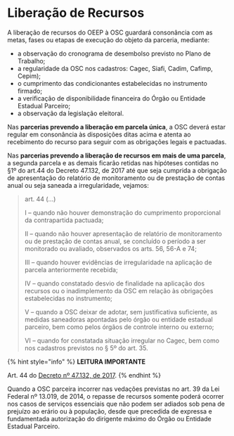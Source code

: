 # Liberação de Recursos

A liberação de recursos do OEEP à OSC guardará consonância com as metas, fases ou etapas de execução do objeto da parceria, mediante:&#x20;

* a observação do cronograma de desembolso previsto no Plano de Trabalho;&#x20;
* a regularidade da OSC nos cadastros: Cagec, Siafi, Cadim, Cafimp, Cepim);&#x20;
* o cumprimento das condicionantes estabelecidas no instrumento firmado;&#x20;
* a verificação de disponibilidade financeira do Órgão ou Entidade Estadual Parceiro;&#x20;
* a observação da legislação eleitoral.&#x20;

Nas **parcerias prevendo a liberação em parcela única**, a OSC deverá estar regular em consonância às disposições ditas acima e atenta ao recebimento do recurso para seguir com as obrigações legais e pactuadas.

Nas **parcerias prevendo a liberação de recursos em mais de uma parcela**, a segunda parcela e as demais ficarão retidas nas hipóteses contidas no §1º do art.44 do Decreto 47.132, de 2017 até que seja cumprida a obrigação de apresentação do relatório de monitoramento ou de prestação de contas anual ou seja saneada a irregularidade, vejamos:

> art. 44 (...)
>
> I – quando não houver demonstração do cumprimento proporcional da contrapartida pactuada;
>
> II – quando não houver apresentação de relatório de monitoramento ou de prestação de contas anual, se concluído o período a ser monitorado ou avaliado, observados os arts. 56, 56-A e 74;
>
> III – quando houver evidências de irregularidade na aplicação de parcela anteriormente recebida;
>
> IV – quando constatado desvio de finalidade na aplicação dos recursos ou o inadimplemento da OSC em relação às obrigações estabelecidas no instrumento;
>
> V – quando a OSC deixar de adotar, sem justificativa suficiente, as medidas saneadoras apontadas pelo órgão ou entidade estadual parceiro, bem como pelos órgãos de controle interno ou externo;
>
> VI – quando for constatada situação irregular no Cagec, bem como nos cadastros previstos no § 5º do art. 35.

{% hint style="info" %}
**LEITURA IMPORTANTE**&#x20;

Art. 44 do [Decreto nº 47.132, de 2017](https://www.almg.gov.br/legislacao-mineira/DEC/47132/2017/).
{% endhint %}

Quando a OSC parceira incorrer nas vedações previstas no art. 39 da Lei Federal nº 13.019, de 2014, o repasse de recursos somente poderá ocorrer nos casos de serviços essenciais que não podem ser adiados sob pena de prejuízo ao erário ou à população, desde que precedida de expressa e fundamentada autorização do dirigente máximo do Órgão ou Entidade Estadual Parceiro.&#x20;
